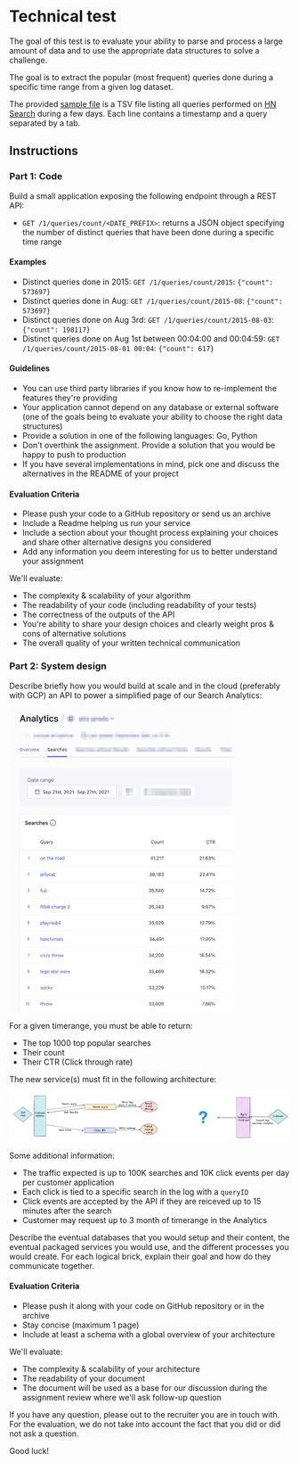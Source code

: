 # Technical test

The goal of this test is to evaluate your ability to parse and process a large amount of data and to use the appropriate data structures to solve a challenge.

The goal is to extract the popular (most frequent) queries done during a specific time range from a given log dataset.

The provided [sample file](https://www.dropbox.com/s/duv704waqjp3tu1/hn_logs.tsv.gz?dl=0) is a TSV file listing all queries performed on [HN Search](https://hn.algolia.com) during a few days.
Each line contains a timestamp and a query separated by a tab.


## Instructions

### Part 1: Code

Build a small application exposing the following endpoint through a REST API:

 * `GET /1/queries/count/<DATE_PREFIX>`: returns a JSON object specifying the number of distinct queries that have been done during a specific time range

#### Examples

 * Distinct queries done in 2015: `GET /1/queries/count/2015`: `{"count": 573697}`
 * Distinct queries done in Aug: `GET /1/queries/count/2015-08`: `{"count": 573697}`
 * Distinct queries done on Aug 3rd: `GET /1/queries/count/2015-08-03`: `{"count": 198117}`
 * Distinct queries done on Aug 1st between 00:04:00 and 00:04:59: `GET /1/queries/count/2015-08-01 00:04`: `{"count": 617}`

#### Guidelines

* You can use third party libraries if you know how to re-implement the features they're providing
* Your application cannot depend on any database or external software (one of the goals being to evaluate your ability to choose the right data structures)
* Provide a solution in one of the following languages: Go, Python
* Don't overthink the assignment. Provide a solution that you would be happy to push to production
* If you have several implementations in mind, pick one and discuss the alternatives in the README of your project

#### Evaluation Criteria

* Please push your code to a GitHub repository or send us an archive
* Include a Readme helping us run your service
* Include a section about your thought process explaining your choices and share other alternative designs you considered
* Add any information you deem interesting for us to better understand your assignment

We'll evaluate:
 
 * The complexity & scalability of your algorithm
 * The readability of your code (including readability of your tests)
 * The correctness of the outputs of the API
 * You're ability to share your design choices and clearly weight pros & cons of alternative solutions
 * The overall quality of your written technical communication


### Part 2: System design

Describe briefly how you would build at scale and in the cloud (preferably with GCP) an API to power a simplified page of our Search Analytics:

<img src="analytics-ui-example.png" alt="Simplified UI" width="400"/>

For a given timerange, you must be able to return:
* The top 1000 top popular searches
* Their count
* Their CTR (Click through rate)

The new service(s) must fit in the following architecture:

![Architecture](architecture.png)

Some additional information:
* The traffic expected is up to 100K searches and 10K click events per day per customer application
* Each click is tied to a specific search in the log with a `queryID`
* Click events are accepted by the API if they are reiceved up to 15 minutes after the search
* Customer may request up to 3 month of timerange in the Analytics

Describe the eventual databases that you would setup and their content, the eventual packaged services you would use, and the different processes you would create. For each logical brick, explain their goal and how do they communicate together.

#### Evaluation Criteria

* Please push it along with your code on GitHub repository or in the archive
* Stay concise (maximum 1 page)
* Include at least a schema with a global overview of your architecture

We'll evaluate:

 * The complexity & scalability of your architecture
 * The readability of your document
 * The document will be used as a base for our discussion during the assignment review where we'll ask follow-up question


If you have any question, please out to the recruiter you are in touch with. For the evaluation, we do not take into account the fact that you did or did not ask a question.

Good luck!
